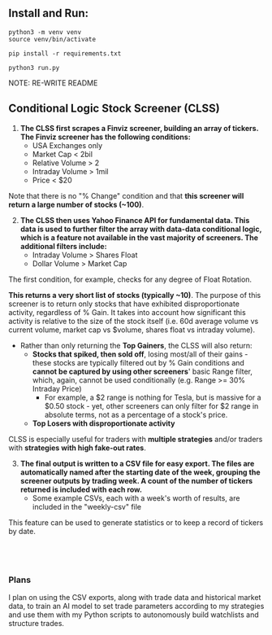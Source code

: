 
## Install and Run:
`python3 -m venv venv`   
`source venv/bin/activate`   

`pip install -r requirements.txt`   

`python3 run.py`

NOTE: RE-WRITE README

## Conditional Logic Stock Screener (CLSS)
1. **The CLSS first scrapes a Finviz screener, building an array of tickers. The Finviz screener has the following conditions:**
    - USA Exchanges only
    - Market Cap < 2bil
    - Relative Volume > 2
    - Intraday Volume > 1mil
    - Price < $20   

Note that there is no "% Change" condition and that **this screener will return a large number of stocks (~100)**.


2. **The CLSS then uses Yahoo Finance API for fundamental data. This data is used to further filter the array with data-data conditional logic, which is a feature not available in the vast majority of screeners. The additional filters include:**
    - Intraday Volume > Shares Float
    - Dollar Volume > Market Cap   

The first condition, for example, checks for any degree of Float Rotation.  

**This returns a very short list of stocks (typically ~10)**. The purpose of this screener is to return only stocks that have exhibited disproportionate activity, regardless of % Gain. It takes into account how significant this activity is relative to the size of the stock itself (i.e. 60d average volume vs current volume, market cap vs $volume, shares float vs intraday volume).

- Rather than only returning the **Top Gainers**, the CLSS will also return:
    - **Stocks that spiked, then sold off**, losing most/all of their gains - these stocks are typically filtered out by % Gain conditions and **cannot be captured by using other screeners**' basic Range filter, which, again, cannot be used conditionally (e.g. Range >= 30% Intraday Price)
        - For example, a $2 range is nothing for Tesla, but is massive for a $0.50 stock - yet, other screeners can only filter for $2 range in absolute terms, not as a percentage of a stock's price.
    - **Top Losers with disproportionate activity**

CLSS is especially useful for traders with **multiple strategies** and/or traders with **strategies with high fake-out rates**.


3. **The final output is written to a CSV file for easy export. The files are automatically named after the starting date of the week, grouping the screener outputs by trading week. A count of the number of tickers returned is included with each row.**
    - Some example CSVs, each with a week's worth of results, are included in the "weekly-csv" file

This feature can be used to generate statistics or to keep a record of tickers by date.


&nbsp;
---
### Plans
I plan on using the CSV exports, along with trade data and historical market data, to train an AI model to set trade parameters according to my strategies and use them with my Python scripts to autonomously build watchlists and structure trades.